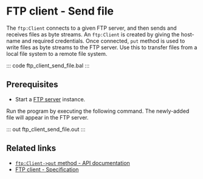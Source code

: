 # FTP client - Send file

The `ftp:Client` connects to a given FTP server, and then sends and receives files as byte streams. An `ftp:Client` is created by giving the host-name and required credentials. Once connected, `put` method is used to write files as byte streams to the FTP server. Use this to transfer files from a local file system to a remote file system.

::: code ftp_client_send_file.bal :::

## Prerequisites
- Start a [FTP server](https://hub.docker.com/r/stilliard/pure-ftpd/) instance.

Run the program by executing the following command. The newly-added file will appear in the FTP server.

::: out ftp_client_send_file.out :::

## Related links
- [`ftp:Client->put` method - API documentation](https://lib.ballerina.io/ballerina/ftp/latest#Client#put)
- [FTP client - Specification](/spec/ftp/#321-insecure-client)
